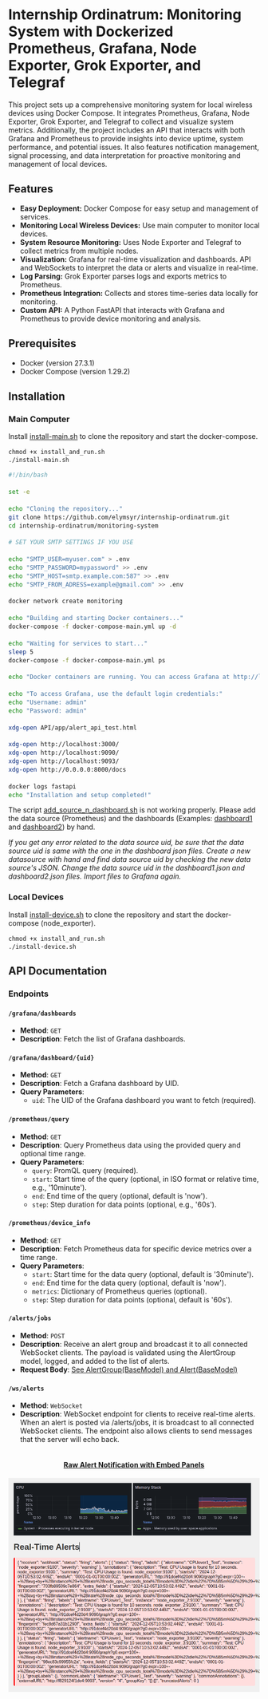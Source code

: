 # Internship Ordinatrum: Monitoring System with Dockerized Prometheus, Grafana, Node Exporter, Grok Exporter, and Telegraf

This project sets up a comprehensive monitoring system for local wireless devices using Docker Compose. It integrates Prometheus, Grafana, Node Exporter, Grok Exporter, and Telegraf to collect and visualize system metrics. Additionally, the project includes an API that interacts with both Grafana and Prometheus to provide insights into device uptime, system performance, and potential issues. It also features notification management, signal processing, and data interpretation for proactive monitoring and management of local devices.

## Features

- **Easy Deployment:** Docker Compose for easy setup and management of services.
- **Monitoring Local Wireless Devices:** Use main computer to monitor local devices. 
- **System Resource Monitoring:** Uses Node Exporter and Telegraf to collect metrics from multiple nodes.
- **Visualization:** Grafana for real-time visualization and dashboards. API and WebSockets to interpret the data or alerts and visualize in real-time.
- **Log Parsing:** Grok Exporter parses logs and exports metrics to Prometheus.
- **Prometheus Integration:** Collects and stores time-series data locally for monitoring.
- **Custom API:** A Python FastAPI that interacts with Grafana and Prometheus to provide device monitoring and analysis.

## Prerequisites

- Docker (version 27.3.1)
- Docker Compose (version 1.29.2)

## Installation

### Main Computer

Install [install-main.sh](install-main.sh) to clone the repository and start the docker-compose.
```
chmod +x install_and_run.sh
./install-main.sh
```
```bash
#!/bin/bash

set -e

echo "Cloning the repository..."
git clone https://github.com/elymsyr/internship-ordinatrum.git
cd internship-ordinatrum/monitoring-system

# SET YOUR SMTP SETTINGS IF YOU USE

echo "SMTP_USER=myuser.com" > .env
echo "SMTP_PASSWORD=mypassword" >> .env
echo "SMTP_HOST=smtp.example.com:587" >> .env
echo "SMTP_FROM_ADRESS=example@gmail.com" >> .env

docker network create monitoring

echo "Building and starting Docker containers..."
docker-compose -f docker-compose-main.yml up -d

echo "Waiting for services to start..."
sleep 5
docker-compose -f docker-compose-main.yml ps

echo "Docker containers are running. You can access Grafana at http://localhost:3000"

echo "To access Grafana, use the default login credentials:"
echo "Username: admin"
echo "Password: admin"

xdg-open API/app/alert_api_test.html

xdg-open http://localhost:3000/
xdg-open http://localhost:9090/
xdg-open http://localhost:9093/
xdg-open http://0.0.0.0:8000/docs

docker logs fastapi
echo "Installation and setup completed!"
```

The script [add_source_n_dashboard.sh](add_source_n_dashboard.sh) is not working properly. Please add the data source (Prometheus) and the dashboards (Examples: [dashboard1](monitoring-system/dashboards/dashboard1.json) and [dashboard2](monitoring-system/dashboards/dashboard2.json)) by hand.

*If you get any error related to the data source uid, be sure that the data source uid is same with the one in the dashboard json files. Create a new datasource with hand and find data source uid by checking the new data source's JSON. Change the data source uid in the dashboard1.json and dashboard2.json files. Import files to Grafana again.*

### Local Devices

Install [install-device.sh](install-device.sh) to clone the repository and start the docker-compose (node_exporter).
```
chmod +x install_and_run.sh
./install-device.sh
```

## API Documentation

### Endpoints

#### `/grafana/dashboards`

- **Method**: `GET`
- **Description**: Fetch the list of Grafana dashboards.

#### `/grafana/dashboard/{uid}`
- **Method**: `GET`
- **Description**: Fetch a Grafana dashboard by UID.
- **Query Parameters**:
    - `uid`: The UID of the Grafana dashboard you want to fetch (required).

#### `/prometheus/query`

- **Method**: `GET`
- **Description**: Query Prometheus data using the provided query and optional time range.
- **Query Parameters**:
    - `query`: PromQL query (required).
    - `start`: Start time of the query (optional, in ISO format or relative time, e.g., '10minute').
    - `end`: End time of the query (optional, default is 'now').
    - `step`: Step duration for data points (optional, e.g., '60s').

#### `/prometheus/device_info`

- **Method**: `GET`
- **Description**: Fetch Prometheus data for specific device metrics over a time range.
- **Query Parameters**:
    - `start`: Start time for the data query (optional, default is '30minute').
    - `end`: End time for the data query (optional, default is 'now').
    - `metrics`: Dictionary of Prometheus queries (optional).
    - `step`: Step duration for data points (optional, default is '60s').

#### `/alerts/jobs`
- **Method**: `POST`
- **Description**: Receive an alert group and broadcast it to all connected WebSocket clients. The payload is validated using the AlertGroup model, logged, and added to the list of alerts.
- **Request Body**: [See AlertGroup(BaseModel) and Alert(BaseModel)](monitoring-system/API/app/helper.py)

#### `/ws/alerts`
- **Method**: `WebSocket`
- **Description**: WebSocket endpoint for clients to receive real-time alerts. When an alert is posted via /alerts/jobs, it is broadcast to all connected WebSocket clients. The endpoint also allows clients to send messages that the server will echo back.


<div style="display: flex; justify-content: center; align-items: center; height: fit; flex-direction: column; text-align: center;">
    <a href="monitoring-system/API/app/alert_api_test.html" style="color: inherit;">
        <h4>Raw Alert Notification with Embed Panels</h4>
        <img src="alert.png" width="550" alt="Raw Alert Notification with Embedded Panels">
    </a>
</div>